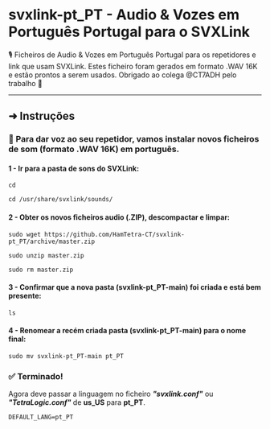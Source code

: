 # svxlink-pt_PT - Audio & Vozes em Português Portugal para o SVXLink

🎙 Ficheiros de Audio & Vozes em Português Portugal para os repetidores e link que usam SVXLink. Estes ficheiro foram gerados em formato .WAV 16K e estão prontos a serem usados. Obrigado ao colega @CT7ADH pelo trabalho 🫰

---

## ➜ Instruções
### 📣 Para dar voz ao seu repetidor, vamos instalar novos ficheiros de som (formato .WAV 16K) em português.

#### 1 - Ir para a pasta de sons do SVXLink:
```
cd
```
```
cd /usr/share/svxlink/sounds/
```

#### 2 - Obter os novos ficheiros audio (.ZIP), descompactar e limpar:
```
sudo wget https://github.com/HamTetra-CT/svxlink-pt_PT/archive/master.zip
```
```
sudo unzip master.zip
```
```
sudo rm master.zip
```

#### 3 - Confirmar que a nova pasta (svxlink-pt_PT-main) foi criada e está bem presente:
```
ls
```

#### 4 - Renomear a recém criada pasta (svxlink-pt_PT-main) para o nome final:
```
sudo mv svxlink-pt_PT-main pt_PT
```

### ✅ Terminado! 
Agora deve passar a linguagem no ficheiro ***"svxlink.conf"*** ou ***"TetraLogic.conf"***  de **us_US** para **pt_PT**.
```
DEFAULT_LANG=pt_PT
```
